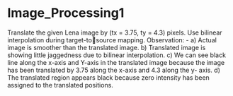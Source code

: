 # Image_Processing1

Translate the given Lena image by (tx = 3.75, ty = 4.3) pixels. Use bilinear interpolation during target-tosource mapping.
Observation: -
a) Actual image is smoother than the translated image.
b) Translated image is showing little jaggedness due to bilinear interpolation.
c) We can see black line along the x-axis and Y-axis in the translated image because the image has been 
translated by 3.75 along the x-axis and 4.3 along the y- axis.
d) The translated region appears black because zero intensity has been assigned to the translated positions.
